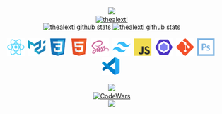 <!-- HEARER -->
<div align="center">
     <a href="https://gitlab.com/" target="_blank">
        <img src="https://capsule-render.vercel.app/api?type=waving&color=gradient&customColorList=0,2,2,5,30&height=200&section=header&text=Oleksandr%20Tishchenko&desc=frontend%20developer&animation=fadeIn&fontColor=fff&fontSize=75&fontAlign=53&fontAlignY=40&descSize=18&descAlign=88.5&descAlignY=17"/>
    </a>
</div>
    
<!-- /HEARER -->

<!-- ./STAT -->
<div align="center">
    <a href="https://skyline.github.com/thealexti/2022" target="_blank">
        <img src="https://github-readme-streak-stats.herokuapp.com/?user=thealexti&hide_border=true&stroke=888&ring=29cbcc&fire=D70&currStreakNum=D70&sideNums=888&dates=888&sideLabels=888&currStreakLabel=29cbcc&background=0000"
             title="thealexti" 
             alt="thealexti"
             width="60%"/>
    </a>
</div>
<div align="center">
    <a href="https://github.com/thealexti?tab=repositories" target="_blank">
        <img src="https://github-readme-stats.vercel.app/api?username=thealexti&show_icons=true&count_private=true&hide_border=true&title_color=29cbcc&text_color=888&icon_color=29cbcc&bg_color=0000"
             title="thealexti github repositories" 
             alt="thealexti github stats"
             width="49%"/>
    </a>
    <a href="https://github.com/thealexti?tab=repositories" target="_blank">
        <img src="https://github-readme-stats.vercel.app/api/top-langs/?username=thealexti&&layout=compact&hide_border=true&title_color=29cbcc&text_color=888&bg_color=0000"
             title="thealexti github repositories"
             alt="thealexti github stats"
             width="41%"/>
    </a>
</div>
<!-- ./STATS  -->

<br/>

<div align="center">
    <a href="https://reactjs.org/" target="_blank">
        <img src="https://github.com/devicons/devicon/blob/master/icons/react/react-original.svg"
             title="React" alt="React"
             width="40" height="40"/></a>&nbsp;
    <!-- <a href="https://redux.js.org/" target="_blank">
        <img src="https://github.com/devicons/devicon/blob/master/icons/redux/redux-original.svg"
             title="Redux" alt="Redux "
             width="40" height="40"/></a>&nbsp; -->
<!--     <a href="https://angular.io/" target="_blank">
        <img src="https://github.com/devicons/devicon/blob/master/icons/angularjs/angularjs-original.svg"
             title="Angular" alt="Angular "
             width="40" height="40"/></a>&nbsp;          -->
    <!-- <a href="https://nextjs.org/" target="_blank">
        <img src="https://github.com/devicons/devicon/blob/master/icons/nextjs/nextjs-original.svg"
             title="NextJS" alt="NextJS "
             width="40" height="40"/></a>&nbsp;  -->
    <a href="https://mui.com/" target="_blank">
        <img src="https://github.com/devicons/devicon/blob/master/icons/materialui/materialui-original.svg"
             title="Material UI" alt="Material UI"
             width="40" height="40"/></a>&nbsp;
    <!-- <a href="https://storybook.js.org/" target="_blank">
        <img src="https://github.com/devicons/devicon/blob/master/icons/storybook/storybook-original.svg"
             title="Story book" alt="Story book"
             width="40" height="40"/></a>&nbsp; -->
    <a href="https://developer.mozilla.org/en-US/docs/Web/CSS" target="_blank">
        <img src="https://github.com/devicons/devicon/blob/master/icons/css3/css3-original.svg"
             title="CSS3" alt="CSS"
             width="40" height="40"/></a>&nbsp;
    <a href="https://developer.mozilla.org/en-US/docs/Web/HTML" target="_blank">
        <img src="https://github.com/devicons/devicon/blob/master/icons/html5/html5-original.svg"
             title="HTML5" alt="HTML"
             width="40" height="40"/></a>&nbsp;
    <a href="https://sass-lang.com/" target="_blank">
        <img src="https://github.com/devicons/devicon/blob/master/icons/sass/sass-original.svg"
             title="SASS" alt="SASS"
             width="40" height="40"/></a>&nbsp;     
     <a href="https://tailwindcss.com/" target="_blank">
        <img src="https://github.com/devicons/devicon/blob/master/icons/tailwindcss/tailwindcss-plain.svg"
             title="TailwindCSS" alt="TailwindCSS"
             width="40" height="40"/></a>&nbsp; 
    <a href="https://developer.mozilla.org/en-US/docs/Web/JavaScript" target="_blank">
        <img src="https://github.com/devicons/devicon/blob/master/icons/javascript/javascript-original.svg"
             title="JavaScript" alt="JavaScript"
             width="40" height="40"/></a>&nbsp;
    <!-- <a href="https://www.typescriptlang.org/" target="_blank">
        <img src="https://github.com/devicons/devicon/blob/master/icons/typescript/typescript-original.svg"
             title="TypeScript" alt="TypeScript"
             width="40" height="40"/></a>&nbsp; -->
    <a href="https://eslint.org/" target="_blank">
        <img src="https://github.com/devicons/devicon/blob/master/icons/eslint/eslint-original.svg"
             title="Eslint" alt="Eslint "
             width="40" height="40"/></a>&nbsp;  
    <!-- <a href="https://socket.io/" target="_blank">
        <img src="https://github.com/devicons/devicon/blob/master/icons/socketio/socketio-original.svg"
             title="Socket.io" alt="Socket.io "
             width="40" height="40"/></a>&nbsp;   -->
    <a href="https://git-scm.com/" target="_blank">
        <img src="https://github.com/devicons/devicon/blob/master/icons/git/git-original.svg"
             title="Git" alt="Git"
             width="40" height="40"/></a>&nbsp;
    <a href="https://en.wikipedia.org/wiki/Adobe_Photoshop" target="_blank">
        <img src="https://github.com/devicons/devicon/blob/master/icons/photoshop/photoshop-line.svg"
             title="Photoshop" alt="Photoshop"
             width="40" height="40"/></a>&nbsp;
    <a href="https://code.visualstudio.com/" target="_blank">
    <img src="https://github.com/devicons/devicon/blob/master/icons/vscode/vscode-original.svg"
         title="VSCode" alt="VSCode"
         width="40" height="40"/></a>&nbsp;
</div>

<br/>

<div align="center">
     <a href="https://www.codewars.com/users/rsschool_2c0f6253f5ca86ba">
        <img src="https://gifdb.com/gif/kawaii-cat-typing-on-laptop-el6knl9y0hh5jc56.html"  width="300"/>
     </a>
</div>
<div align="center">
    <a href="https://www.codewars.com/users/rsschool_2c0f6253f5ca86ba">
        <img src="https://www.codewars.com/users/rsschool_2c0f6253f5ca86ba/badges/small"
             title="CodeWars" alt="CodeWars"/>
    </a>
</div>

<!-- FOOTER -->
<div align="center">
    <a href=mailto:oleks.tish@gmail.com target="_blank">
    <img src="https://capsule-render.vercel.app/api?type=waving&color=gradient&customColorList=0,2,2,5,&height=120&section=footer&text=ready%20to%20cooperation&animation=fadeIn&fontColor=fff&fontSize=12&fontAlign=50&fontAlignY=80&descSize=20&descAlign=84&descAlignY=43"/>
    </a>
</div>
<!-- FOOTER -->


<!--
**thealexti/thealexti** is a ✨ _special_ ✨ repository because its `README.md` (this file) appears on your GitHub profile.

Here are some ideas to get you started:

- 🔭 I’m currently working on ...
- 🌱 I’m currently learning ...
- 👯 I’m looking to collaborate on ...
- 🤔 I’m looking for help with ...
- 💬 Ask me about ...
- 📫 How to reach me: ...
- 😄 Pronouns: ...
- ⚡ Fun fact: ...
-->
